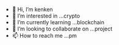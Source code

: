- 👋 Hi, I’m kenken
- 👀 I’m interested in ...crypto
- 🌱 I’m currently learning ...blockchain
- 💞️ I’m looking to collaborate on ...project
- 📫 How to reach me ...pm

<!---
212kenken/212kenken is a ✨ special ✨ repository because its `README.md` (this file) appears on your GitHub profile.
You can click the Preview link to take a look at your changes.
--->
